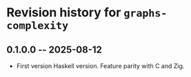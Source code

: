 # Revision history for `graphs-complexity`

## 0.1.0.0 -- 2025-08-12

* First version Haskell version. Feature parity with C and Zig.
